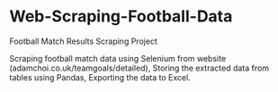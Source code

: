 # Web-Scraping-Football-Data
Football Match Results Scraping Project

Scraping football match data using Selenium from website (adamchoi.co.uk/teamgoals/detailed),
Storing the extracted data from tables using Pandas,
Exporting the data to Excel.
